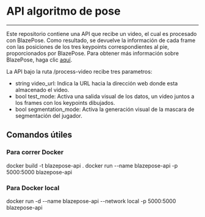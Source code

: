 # API algoritmo de pose
---
Este repositorio contiene una API que recibe un video, el cual es procesado con BlazePose. Como resultado, se devuelve la información de cada frame con las posiciones de los tres keypoints correspondientes al pie, proporcionados por BlazePose. Para obtener más información sobre BlazePose, haga clic [aquí](https://ai.google.dev/edge/mediapipe/solutions/vision/pose_landmarker).

La API bajo la ruta /process-video recibe tres parametros:
- string video_url: Indica la URL hacia la dirección web donde esta almacenado el video.
- bool test_mode: Activa una salida visual de los datos, un video juntos a los frames con los keypoints dibujados.
- bool segmentation_mode: Activa la generación visual de la mascara de segmentación del jugador.

## Comandos útiles
### Para correr Docker

docker build -t blazepose-api .
docker run --name blazepose-api -p 5000:5000 blazepose-api

### Para Docker local
docker run -d --name blazepose-api --network local -p 5000:5000 blazepose-api